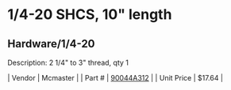 # 1/4-20 SHCS, 10" length
## Hardware/1/4-20
Description: 	2 1/4" to 3" thread, qty 1 

| Vendor | Mcmaster | 
| Part # | [90044A312](http://www.mcmaster.com/) | 
| Unit Price | $17.64 | 
